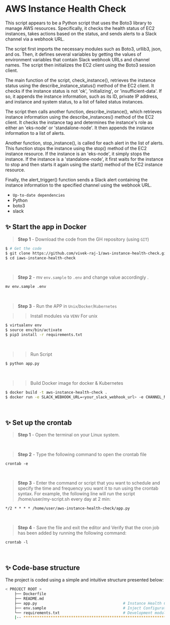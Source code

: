 # AWS Instance Health Check 
This script appears to be a Python script that uses the Boto3 library to manage AWS resources. Specifically, it checks the health status of EC2 instances, takes actions based on the status, and sends alerts to a Slack channel via a webhook URL.

The script first imports the necessary modules such as Boto3, urllib3, json, and os. Then, it defines several variables by getting the values of environment variables that contain Slack webhook URLs and channel names. The script then initializes the EC2 client using the Boto3 session client.

The main function of the script, check_instance(), retrieves the instance status using the describe_instance_status() method of the EC2 client. It checks if the instance status is not 'ok', 'initializing', or 'insufficient-data'. If so, it appends the instance information, such as its ID, private IP address, and instance and system status, to a list of failed status instances.

The script then calls another function, describe_instance(), which retrieves instance information using the describe_instances() method of the EC2 client. It checks the instance tag and determines the instance's role as either an 'eks-node' or 'standalone-node'. It then appends the instance information to a list of alerts.

Another function, stop_instance(), is called for each alert in the list of alerts. This function stops the instance using the stop() method of the EC2 instance resource. If the instance is an 'eks-node', it simply stops the instance. If the instance is a 'standalone-node', it first waits for the instance to stop and then starts it again using the start() method of the EC2 instance resource.

Finally, the alert_trigger() function sends a Slack alert containing the instance information to the specified channel using the webhook URL.

- `Up-to-date dependencies`
- Python
- boto3
- slack

  

## ✨ Start the app in Docker

> **Step 1** - Download the code from the GH repository (using `GIT`) 

```bash
$ # Get the code
$ git clone https://github.com/vivek-raj-1/aws-instance-health-check.git
$ cd iaws-instance-health-check
```

<br />

> **Step 2** - mv `env.sample` to `.env` and change value accordingly . 

```txt
mv env.sample .env

```

<br />

> **Step 3** - Run the APP in `Unix`/`Docker`/`Kubernetes`

>> Install modules via `VENV`  For unix

```bash
$ virtualenv env
$ source env/bin/activate
$ pip3 install -r requirements.txt
```

<br />

>> Run Script

```bash
$ python app.py
```

<br />

>> Build Docker image for docker & Kubernetes

```bash
$ docker build -t aws-instance-health-check .
$ docker run -e SLACK_WEBHOOK_URL=<your_slack_webhook_url> -e CHANNEL_NAME=<your_slack_channel_name> <image_name>
```

<br />



## ✨ Set up the crontab

> **Step 1** - Open the terminal on your Linux system.

<br />

> **Step 2** - Type the following command to open the crontab file

```
crontab -e
```

<br />

> **Step 3** - Enter the command or script that you want to schedule and specify the time and frequency you want it to run using the crontab syntax. For example, the following line will run the script /home/user/my-script.sh every day at 2 min:

```
*/2 * * * * /home/user/aws-instance-health-check/app.py
```

<br />

> **Step 4** - Save the file and exit the editor and Verify that the cron job has been added by running the following command:

```
crontab -l
```

<br />


## ✨ Code-base structure

The project is coded using a simple and intuitive structure presented below:

```bash
< PROJECT ROOT >
    ├── Dockerfile
    ├── README.md
    ├── app.py                                      # Instance Health Check Script
    ├── env.sample                                  # Inject Configuration via Environment
    └── requirements.txt                            # Development modules
    |-- ************************************************************************
```

<br />

